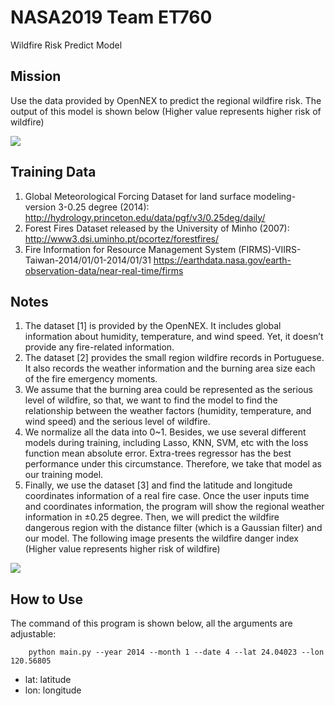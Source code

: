 # NASA2019 Team ET760
Wildfire Risk Predict Model

## Mission
Use the data provided by OpenNEX to predict the regional wildfire risk. The output of this model is shown below (Higher value represents higher risk of wildfire)

![](https://i.imgur.com/sF81sZM.png)

## Training Data
1. Global Meteorological Forcing Dataset for land surface modeling-version 3-0.25 degree (2014): http://hydrology.princeton.edu/data/pgf/v3/0.25deg/daily/
2. Forest Fires Dataset released by the University of Minho (2007): 
http://www3.dsi.uminho.pt/pcortez/forestfires/
3. Fire Information for Resource Management System (FIRMS)-VIIRS-Taiwan-2014/01/01-2014/01/31
https://earthdata.nasa.gov/earth-observation-data/near-real-time/firms

## Notes
1. The dataset [1] is provided by the OpenNEX. It includes global information about humidity, temperature, and wind speed. Yet, it doesn’t provide any fire-related information.
2. The dataset [2] provides the small region wildfire records in Portuguese. It also records the weather information and the burning area size each of the fire emergency moments.
3. We assume that the burning area could be represented as the serious level of wildfire, so that, we want to find the model to find the relationship between the weather factors (humidity, temperature, and wind speed) and the serious level of wildfire.
4. We normalize all the data into 0~1. Besides, we use several different models during training, including Lasso, KNN, SVM, etc with the loss function mean absolute error. Extra-trees regressor has the best performance under this circumstance. Therefore, we take that model as our training model.
5. Finally, we use the dataset [3] and find the latitude and longitude coordinates information of a real fire case. Once the user inputs time and coordinates information, the program will show the regional weather information in ±0.25 degree. Then, we will predict the wildfire dangerous region with the distance filter (which is a Gaussian filter) and our model. The following image presents the wildfire danger index (Higher value represents higher risk of wildfire)

![](https://i.imgur.com/8pGgflo.png)


## How to Use
The command of this program is shown below, all the arguments are adjustable:

`    python main.py --year 2014 --month 1 --date 4 --lat 24.04023 --lon 120.56805`
* lat: latitude
* lon: longitude 



